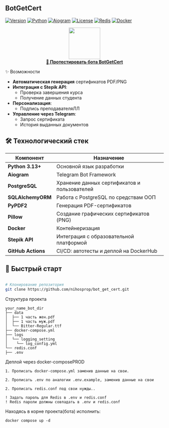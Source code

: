 ## BotGetCert
[![Version](https://img.shields.io/badge/version-v2.5-blue)](https://github.com/nihosprop/bot_get_cert.git)
[![Python](https://img.shields.io/badge/Python-3.13.1-green)](https://www.python.org/)
[![Aiogram](https://img.shields.io/badge/Aiogram-3.21-brightgreen)](https://docs.aiogram.dev/)
[![License](https://img.shields.io/badge/License-MIT-yellow.svg)](https://opensource.org/licenses/MIT)
[![Redis](https://img.shields.io/badge/Redis-7-red)](https://redis.io/)
[![Docker](https://img.shields.io/badge/Docker-20.10%2B-blue)](https://www.docker.com/)
<div align="center">
  <a href="https://t.me/certificates7_bot">
    <img src="https://img.icons8.com/clouds/100/000000/telegram-app.png" 
width="100"/>
    <br>
    <strong>🚀 Протестировать бота BotGetCert</strong>
  </a>
</div>

✨ Возможности

- **Автоматическая генерация** сертификатов PDF/PNG
- **Интеграция с Stepik API**:
  - Проверка завершения курса
  - Получение данных студента
- **Персонализация**:
  - Подпись преподавателяЛЛ
- **Управление через Telegram**:
  - Запрос сертификата
  - История выданных документов

## 🛠 Технологический стек

| Компонент          | Назначение                                   |
|--------------------|----------------------------------------------|
| **Python 3.13+**   | Основной язык разработки                     |
| **Aiogram**        | Telegram Bot Framework                       |
| **PostgreSQL**     | Хранение данных сертификатов и пользователей |
| **SQLAlchemyORM**  | Работа с PostgreSQL по средствам ООП         |
| **PyPDF2**      | Генерация PDF-сертификатов                   |
| **Pillow**         | Создание графических сертификатов (PNG)      |
| **Docker**         | Контейнеризация                              |
| **Stepik API**     | Интеграция с образовательной платформой      |
| **GitHub Actions** | CI/CD: автотесты и деплой на DockerHub       |

## 🚀 Быстрый старт

```bash

# Клонирование репозитория
git clone https://github.com/nihosprop/bot_get_cert.git
```
Структура проекта
```
your_name_bot_dir
├── data
│  ├── 1 часть жен.pdf
│  ├── 1 часть муж.pdf
│  └── Bitter-Regular.ttf
├── docker-compose.yml
├── logs
│  └── logging_setting
│    └── log_config.yml
└── redis.conf
├── .env
```

Деплой через docker-composePROD

```code
1. Прописать docker-compose.yml заменив данные на свои.

2. Прописать .env по аналогии .env.example, заменив данные на свои

2. Прописать redis.conf под свои нужды..

! Задать пароль для Redis в .env и redis.conf
! Redis пароли должны совпадать в .env и redis.conf
```

Находясь в корне проекта(бота) исполнить:
```code
docker compose up -d
```
